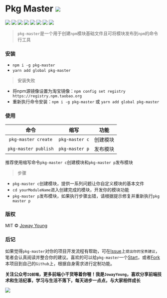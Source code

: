 # Pkg Master <img src="https://img.shields.io/badge/pkg--master-创建和发布模块的管理工具-66f.svg">

<img src="https://img.shields.io/badge/author-JowayYoung-f66.svg">
<img src="https://img.shields.io/badge/version-0.0.2-f66.svg">
<img src="https://img.shields.io/badge/node-%3E%3D%208.0.0-3c9.svg">
<img src="https://img.shields.io/badge/npm-%3E%3D%205.0.0-3c9.svg">
<img src="https://img.shields.io/badge/test-passing-f90.svg">
<img src="https://img.shields.io/badge/build-passing-f90.svg">
<img src="https://img.shields.io/badge/coverage-100%25-09f.svg">
<img src="https://img.shields.io/badge/license-MIT-09f.svg">

> `pkg-master`是一个用于创建`npm`模块基础文件且可将模块发布到`npm`的命令行工具

### 安装

- `npm i -g pkg-master`
- `yarn add global pkg-master`

> 安装失败

- 将npm源镜像设置为淘宝镜像：`npm config set registry https://registry.npm.taobao.org`
- 重新执行命令安装：`npm i -g pkg-master` 或 `yarn add global pkg-master`

### 使用

命令|缩写|功能
:-:|:-:|-
`pkg-master create` | `pkg-master c` | 创建模块
`pkg-master publish` | `pkg-master p` | 发布模块

推荐使用缩写命令`pkg-master c`创建模块和`pkg-master p`发布模块

> 步骤

- `pkg-master c`创建模块，提供一系列问题让你自定义模块的基本文件
- `cd yourModuleName`进入创建完成的模块，开发你的模块功能
- `pkg-master p`发布模块，如果执行步骤出错，请根据提示修复并重新执行`pkg master p`

### 版权

MIT © [Joway Young](https://github.com/JowayYoung)

### 后记

如果觉得`pkg-master`对你的项目开发流程有帮助，可在[Issue](https://github.com/JowayYoung/pkg-master/issues)上`提出你的宝贵建议`，笔者会认真阅读并整合你的建议。喜欢的可以给`pkg-master`一个[Start](https://github.com/JowayYoung/pkg-master)，或者[Fork](https://github.com/JowayYoung/pkg-master)本项目到自己的`Github`上，根据自身需求进行定制功能。

**关注公众号`IQ前端`，更多前端小干货等着你喔！我是`JowayYoung`，喜欢分享前端技术和生活纪事，学习与生活不落下，每天进步一点点，与大家相伴成长**

![](https://yangzw.vip/static/frontend/account/IQ前端公众号.jpg)